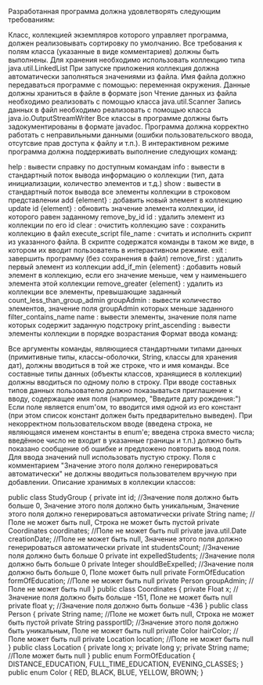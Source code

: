 Разработанная программа должна удовлетворять следующим требованиям:

Класс, коллекцией экземпляров которого управляет программа, должен реализовывать сортировку по умолчанию.
Все требования к полям класса (указанные в виде комментариев) должны быть выполнены.
Для хранения необходимо использовать коллекцию типа java.util.LinkedList
При запуске приложения коллекция должна автоматически заполняться значениями из файла.
Имя файла должно передаваться программе с помощью: переменная окружения.
Данные должны храниться в файле в формате json
Чтение данных из файла необходимо реализовать с помощью класса java.util.Scanner
Запись данных в файл необходимо реализовать с помощью класса java.io.OutputStreamWriter
Все классы в программе должны быть задокументированы в формате javadoc.
Программа должна корректно работать с неправильными данными (ошибки пользовательского ввода, отсутсвие прав доступа к файлу и т.п.).
В интерактивном режиме программа должна поддерживать выполнение следующих команд:

help : вывести справку по доступным командам
info : вывести в стандартный поток вывода информацию о коллекции (тип, дата инициализации, количество элементов и т.д.)
show : вывести в стандартный поток вывода все элементы коллекции в строковом представлении
add {element} : добавить новый элемент в коллекцию
update id {element} : обновить значение элемента коллекции, id которого равен заданному
remove_by_id id : удалить элемент из коллекции по его id
clear : очистить коллекцию
save : сохранить коллекцию в файл
execute_script file_name : считать и исполнить скрипт из указанного файла. В скрипте содержатся команды в таком же виде, в котором их вводит пользователь в интерактивном режиме.
exit : завершить программу (без сохранения в файл)
remove_first : удалить первый элемент из коллекции
add_if_min {element} : добавить новый элемент в коллекцию, если его значение меньше, чем у наименьшего элемента этой коллекции
remove_greater {element} : удалить из коллекции все элементы, превышающие заданный
count_less_than_group_admin groupAdmin : вывести количество элементов, значение поля groupAdmin которых меньше заданного
filter_contains_name name : вывести элементы, значение поля name которых содержит заданную подстроку
print_ascending : вывести элементы коллекции в порядке возрастания
Формат ввода команд:

Все аргументы команды, являющиеся стандартными типами данных (примитивные типы, классы-оболочки, String, классы для хранения дат), должны вводиться в той же строке, что и имя команды.
Все составные типы данных (объекты классов, хранящиеся в коллекции) должны вводиться по одному полю в строку.
При вводе составных типов данных пользователю должно показываться приглашение к вводу, содержащее имя поля (например, "Введите дату рождения:")
Если поле является enum'ом, то вводится имя одной из его констант (при этом список констант должен быть предварительно выведен).
При некорректном пользовательском вводе (введена строка, не являющаяся именем константы в enum'е; введена строка вместо числа; введённое число не входит в указанные границы и т.п.) должно быть показано сообщение об ошибке и предложено повторить ввод поля.
Для ввода значений null использовать пустую строку.
Поля с комментарием "Значение этого поля должно генерироваться автоматически" не должны вводиться пользователем вручную при добавлении.
Описание хранимых в коллекции классов:

public class StudyGroup {
    private int id; //Значение поля должно быть больше 0, Значение этого поля должно быть уникальным, Значение этого поля должно генерироваться автоматически
    private String name; //Поле не может быть null, Строка не может быть пустой
    private Coordinates coordinates; //Поле не может быть null
    private java.util.Date creationDate; //Поле не может быть null, Значение этого поля должно генерироваться автоматически
    private int studentsCount; //Значение поля должно быть больше 0
    private int expelledStudents; //Значение поля должно быть больше 0
    private Integer shouldBeExpelled; //Значение поля должно быть больше 0, Поле может быть null
    private FormOfEducation formOfEducation; //Поле не может быть null
    private Person groupAdmin; //Поле не может быть null
}
public class Coordinates {
    private Float x; //Значение поля должно быть больше -151, Поле не может быть null
    private float y; //Значение поля должно быть больше -436
}
public class Person {
    private String name; //Поле не может быть null, Строка не может быть пустой
    private String passportID; //Значение этого поля должно быть уникальным, Поле не может быть null
    private Color hairColor; //Поле может быть null
    private Location location; //Поле не может быть null
}
public class Location {
    private long x;
    private long y;
    private String name; //Поле может быть null
}
public enum FormOfEducation {
    DISTANCE_EDUCATION,
    FULL_TIME_EDUCATION,
    EVENING_CLASSES;
}
public enum Color {
    RED,
    BLACK,
    BLUE,
    YELLOW,
    BROWN;
}
